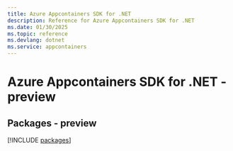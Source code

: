 ```yaml
---
title: Azure Appcontainers SDK for .NET
description: Reference for Azure Appcontainers SDK for .NET
ms.date: 01/30/2025
ms.topic: reference
ms.devlang: dotnet
ms.service: appcontainers
---
```

# Azure Appcontainers SDK for .NET - preview
## Packages - preview
[!INCLUDE [packages](appcontainers-index.md)]